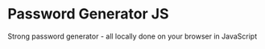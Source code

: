 # Password Generator JS
 Strong password generator - all locally done on your browser in JavaScript
